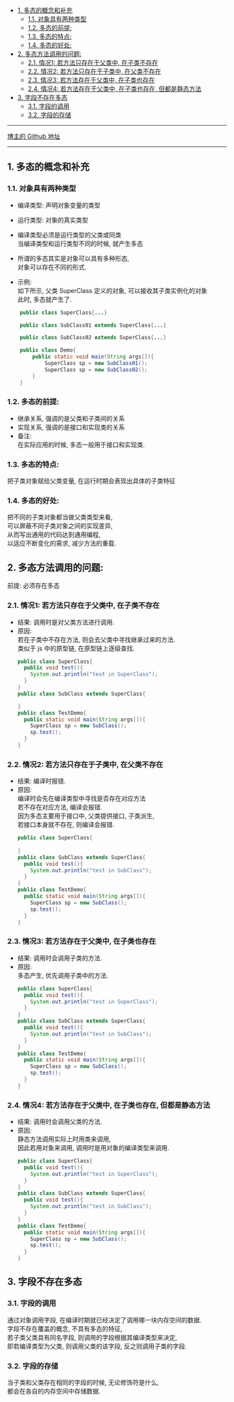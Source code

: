 <!-- TOC -->

- [1. 多态的概念和补充](#1-多态的概念和补充)
  - [1.1. 对象具有两种类型](#11-对象具有两种类型)
  - [1.2. 多态的前提:](#12-多态的前提)
  - [1.3. 多态的特点:](#13-多态的特点)
  - [1.4. 多态的好处:](#14-多态的好处)
- [2. 多态方法调用的问题:](#2-多态方法调用的问题)
  - [2.1. 情况1: 若方法只存在于父类中, 在子类不存在](#21-情况1-若方法只存在于父类中-在子类不存在)
  - [2.2. 情况2: 若方法只存在于子类中, 在父类不存在](#22-情况2-若方法只存在于子类中-在父类不存在)
  - [2.3. 情况3: 若方法存在于父类中, 在子类也存在](#23-情况3-若方法存在于父类中-在子类也存在)
  - [2.4. 情况4: 若方法存在于父类中, 在子类也存在, 但都是静态方法](#24-情况4-若方法存在于父类中-在子类也存在-但都是静态方法)
- [3. 字段不存在多态](#3-字段不存在多态)
  - [3.1. 字段的调用](#31-字段的调用)
  - [3.2. 字段的存储](#32-字段的存储)

<!-- /TOC -->

****
[博主的 Github 地址](https://github.com/leon9dragon)
****

## 1. 多态的概念和补充

### 1.1. 对象具有两种类型
- 编译类型: 声明对象变量的类型
- 运行类型: 对象的真实类型
  
- 编译类型必须是运行类型的父类或同类  
  当编译类型和运行类型不同的时候, 就产生多态  
- 所谓的多态其实是对象可以具有多种形态,  
  对象可以存在不同的形式.

- 示例:  
  如下所示, 父类 SuperClass 定义的对象, 可以接收其子类实例化的对象  
  此时, 多态就产生了.
```java
    public class SuperClass{...}

    public class SubClass01 extends SuperClass{...}

    public class SubClass02 extends SuperClass{...}

    public class Demo{
        public static void main(String args[]){
            SuperClass sp = new SubClass01();
            SuperClass sp = new SubClass02();
        }
    }
```

### 1.2. 多态的前提:  
  - 继承关系, 强调的是父类和子类间的关系
  - 实现关系, 强调的是接口和实现类的关系
  - 备注:  
    在实际应用的时候, 多态一般用于接口和实现类.

### 1.3. 多态的特点:  
  把子类对象赋给父类变量, 在运行时期会表现出具体的子类特征

### 1.4. 多态的好处:  
  把不同的子类对象都当做父类类型来看,   
  可以屏蔽不同子类对象之间的实现差异,  
  从而写出通用的代码达到通用编程,  
  以适应不断变化的需求, 减少方法的重载.

## 2. 多态方法调用的问题:   
  前提: 必须存在多态

### 2.1. 情况1: 若方法只存在于父类中, 在子类不存在  
  - 结果: 调用时是对父类方法进行调用.
  - 原因:   
    若在子类中不存在方法, 则会去父类中寻找继承过来的方法.  
    类似于 js 中的原型链, 在原型链上逐级查找.
    ```java
    public class SuperClass{
      public void test(){
        System.out.println("test in SuperClass");
      }
    }
    public class SubClass extends SuperClass{

    }
    public class TestDemo{
      public static void main(String args[]){
        SuperClass sp = new SubClass();
        sp.test();
      }
    }
    ```

### 2.2. 情况2: 若方法只存在于子类中, 在父类不存在  
  - 结果: 编译时报错.
  - 原因:   
    编译时会先在编译类型中寻找是否存在对应方法  
    若不存在对应方法, 编译会报错.  
    因为多态主要用于接口中, 父类提供接口, 子类派生,  
    若接口本身就不存在, 则编译会报错.
    ```java
    public class SuperClass{
      
    }
    public class SubClass extends SuperClass{
      public void test(){
        System.out.println("test in SubClass");
      }
    }
    public class TestDemo{
      public static void main(String args[]){
        SuperClass sp = new SubClass();
        sp.test();
      }
    }
    ```    

### 2.3. 情况3: 若方法存在于父类中, 在子类也存在  
  - 结果: 调用时会调用子类的方法.
  - 原因:   
    多态产生, 优先调用子类中的方法.
    ```java
    public class SuperClass{
      public void test(){
        System.out.println("test in SuperClass");
      }
    }
    public class SubClass extends SuperClass{
      public void test(){
        System.out.println("test in SubClass");
      }
    }
    public class TestDemo{
      public static void main(String args[]){
        SuperClass sp = new SubClass();
        sp.test();
      }
    }
    ```  

### 2.4. 情况4: 若方法存在于父类中, 在子类也存在, 但都是静态方法 
  - 结果: 调用时会调用父类的方法.
  - 原因:   
    静态方法调用实际上时用类来调用,  
    因此若用对象来调用, 调用时是用对象的编译类型来调用.
    ```java
    public class SuperClass{
      public void test(){
        System.out.println("test in SuperClass");
      }
    }
    public class SubClass extends SuperClass{
      public void test(){
        System.out.println("test in SubClass");
      }
    }
    public class TestDemo{
      public static void main(String args[]){
        SuperClass sp = new SubClass();
        sp.test();
      }
    }
    ```  

## 3. 字段不存在多态

### 3.1. 字段的调用
通过对象调用字段, 在编译时期就已经决定了调用哪一块内存空间的数据.  
字段不存在覆盖的概念, 不具有多态的特征,   
若子类父类具有同名字段, 则调用的字段根据其编译类型来决定,    
即若编译类型为父类, 则调用父类的该字段, 反之则调用子类的字段.   

### 3.2. 字段的存储
当子类和父类存在相同的字段的时候, 无论修饰符是什么,  
都会在各自的内存空间中存储数据.